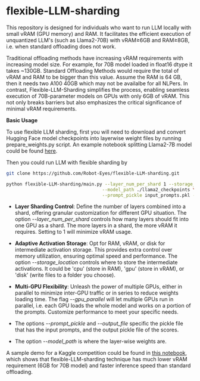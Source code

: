 # flexible-LLM-sharding
This repository is designed for individuals who want to run LLM locally with small vRAM (GPU memory) and RAM. It facilitates the efficient execution of unquantized LLM's (such as Llama2-70B) with vRAM&ge;6GB and RAM&ge;8GB, i.e. when standard offloading does not work.

Traditional offloading methods have increasing vRAM requirements with increasing model size. For example, for 70B model loaded in float16 dtype it takes ~130GB. Standard Offloading Methods would require the total of vRAM and RAM to be bigger than this value. Assume the RAM is 64 GB, then it needs two A100 40GB which may not be availalbe for all NLPers. In contrast, Flexible-LLM-Sharding simplifies the process, enabling seamless execution of 70B-parameter models on GPUs with only 6GB of vRAM. This not only breaks barriers but also emphasizes the critical significance of minimal vRAM requirements.

**Basic Usage**

To use flexible LLM sharding, first you will need to download and convert Hugging Face model checkpoints into layerwise weight files by running prepare_weights.py script. An example notebook splitting Llama2-7B model could be found [here](https://www.kaggle.com/code/junxhuang/split-llama2-7b-weights).

Then you could run LLM with flexible sharding by
```bash
git clone https://github.com/Robot-Eyes/flexible-LLM-sharding.git

python flexible-LLM-sharding/main.py --layer_num_per_shard 1 --storage_location cpu --num_batch 1 \
                                    --model_path ./llama2_checkpoints \
                                    --prompt_pickle input_prompts.pkl --output_file output_score.pkl

```

* **Layer Sharding Control**: Define the number of layers combined into a shard, offering granular customization for different GPU situation. The option _--layer_num_per_shard_ controls how many layers should fit into one GPU as a shard. The more layers in a shard, the more vRAM it requires. Setting to 1 will minimize vRAM usage.

* **Adaptive Activation Storage**: Opt for RAM, vRAM, or disk for intermediate activation storage. This provides extra control over memory utilization, ensuring optimal speed and performance. The option _--storage_location_ controls where to store the intermediate activations. It could be 'cpu' (store in RAM), 'gpu' (store in vRAM), or 'disk' (write files to a folder you choose).
  
* **Multi-GPU Flexibility**: Unleash the power of multiple GPUs, either in parallel to minimize inter-GPU traffic or in series to reduce weights loading time. The flag _--gpu_parallel_ will let multiple GPUs run in parallel, i.e. each GPU loads the whole model and works on a portion of the prompts. Customize performance to meet your specific needs.

* The options _--prompt_pickle_ and _--output_file_ specific the pickle file that has the input prompts, and the output pickle file of the scores.

* The option _--model_path_ is where the layer-wise weights are.

A sample demo for a Kaggle competition could be found in [this notebook](https://www.kaggle.com/junxhuang/running-llm-with-flexible-sharding-technique), which shows that flexible-LLM-sharding technique has much lower vRAM requirement (6GB for 70B model) and faster inference speed than standard offloading.
